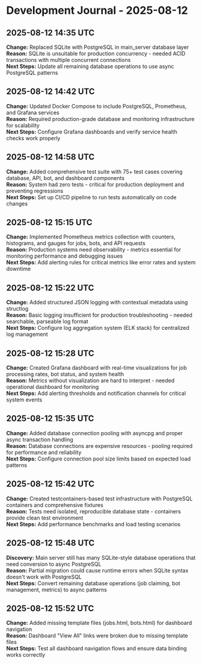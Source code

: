 # Development Journal - 2025-08-12

## 2025-08-12 14:35 UTC
**Change:** Replaced SQLite with PostgreSQL in main_server database layer  
**Reason:** SQLite is unsuitable for production concurrency - needed ACID transactions with multiple concurrent connections  
**Next Steps:** Update all remaining database operations to use async PostgreSQL patterns

## 2025-08-12 14:42 UTC
**Change:** Updated Docker Compose to include PostgreSQL, Prometheus, and Grafana services  
**Reason:** Required production-grade database and monitoring infrastructure for scalability  
**Next Steps:** Configure Grafana dashboards and verify service health checks work properly

## 2025-08-12 14:58 UTC
**Change:** Added comprehensive test suite with 75+ test cases covering database, API, bot, and dashboard components  
**Reason:** System had zero tests - critical for production deployment and preventing regressions  
**Next Steps:** Set up CI/CD pipeline to run tests automatically on code changes

## 2025-08-12 15:15 UTC
**Change:** Implemented Prometheus metrics collection with counters, histograms, and gauges for jobs, bots, and API requests  
**Reason:** Production systems need observability - metrics essential for monitoring performance and debugging issues  
**Next Steps:** Add alerting rules for critical metrics like error rates and system downtime

## 2025-08-12 15:22 UTC
**Change:** Added structured JSON logging with contextual metadata using structlog  
**Reason:** Basic logging insufficient for production troubleshooting - needed searchable, parseable log format  
**Next Steps:** Configure log aggregation system (ELK stack) for centralized log management

## 2025-08-12 15:28 UTC
**Change:** Created Grafana dashboard with real-time visualizations for job processing rates, bot status, and system health  
**Reason:** Metrics without visualization are hard to interpret - needed operational dashboard for monitoring  
**Next Steps:** Add alerting thresholds and notification channels for critical system events

## 2025-08-12 15:35 UTC
**Change:** Added database connection pooling with asyncpg and proper async transaction handling  
**Reason:** Database connections are expensive resources - pooling required for performance and reliability  
**Next Steps:** Configure connection pool size limits based on expected load patterns

## 2025-08-12 15:42 UTC
**Change:** Created testcontainers-based test infrastructure with PostgreSQL containers and comprehensive fixtures  
**Reason:** Tests need isolated, reproducible database state - containers provide clean test environment  
**Next Steps:** Add performance benchmarks and load testing scenarios

## 2025-08-12 15:48 UTC
**Discovery:** Main server still has many SQLite-style database operations that need conversion to async PostgreSQL  
**Reason:** Partial migration could cause runtime errors when SQLite syntax doesn't work with PostgreSQL  
**Next Steps:** Convert remaining database operations (job claiming, bot management, metrics) to async patterns

## 2025-08-12 15:52 UTC
**Change:** Added missing template files (jobs.html, bots.html) for dashboard navigation  
**Reason:** Dashboard "View All" links were broken due to missing template files  
**Next Steps:** Test all dashboard navigation flows and ensure data binding works correctly
